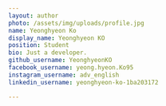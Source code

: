 ```yaml
---
layout: author
photo: /assets/img/uploads/profile.jpg
name: Yeonghyeon Ko
display_name: Yeonghyeon KO
position: Student
bio: Just a developer.
github_username: YeonghyeonKO
facebook_username: yeong.hyeon.Ko95
instagram_username: adv_english
linkedin_username: yeonghyeon-ko-1ba203172

---
```


